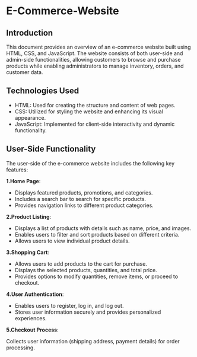 # E-Commerce-Website

## Introduction

This document provides an overview of an e-commerce website built using HTML, CSS, and JavaScript. The website consists of both user-side and admin-side functionalities, allowing customers to browse and purchase products while enabling administrators to manage inventory, orders, and customer data.

## Technologies Used
- HTML: Used for creating the structure and content of web pages.
- CSS: Utilized for styling the website and enhancing its visual appearance.
- JavaScript: Implemented for client-side interactivity and dynamic functionality.

## User-Side Functionality

The user-side of the e-commerce website includes the following key features:

**1.Home Page**:

- Displays featured products, promotions, and categories.
- Includes a search bar to search for specific products.
- Provides navigation links to different product categories.
  
 **2.Product Listing**:

- Displays a list of products with details such as name, price, and images.
- Enables users to filter and sort products based on different criteria.
- Allows users to view individual product details.
  
 **3.Shopping Cart**:

- Allows users to add products to the cart for purchase.
- Displays the selected products, quantities, and total price.
- Provides options to modify quantities, remove items, or proceed to checkout.
  
**4.User Authentication**:

- Enables users to register, log in, and log out.
- Stores user information securely and provides personalized experiences.
  
**5.Checkout Process**:

Collects user information (shipping address, payment details) for order processing.
